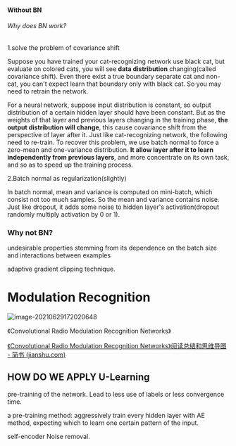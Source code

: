 #### Without BN

###### Why does BN work?

1.solve the problem of covariance shift

Suppose you have trained your cat-recognizing network use black cat, but evaluate on colored cats, you will see **data distribution** changing(called covariance shift). Even there exist a true boundary separate cat and non-cat, you can't expect learn that boundary only with black cat. So you may need to retrain the network.

For a neural network, suppose input distribution is constant, so output distribution of a certain hidden layer should have been constant. But as the weights of that layer and previous layers changing in the training phase, **the output distribution will change**, this cause covariance shift from the perspective of layer after it. Just like cat-recognizing network, the following need to re-train. To recover this problem, we use batch normal to force a zero-mean and one-variance distribution. **It allow layer after it to learn independently from previous layers**, and more concentrate on its own task, and so as to speed up the training process.

2.Batch normal as regularization(slightly)

In batch normal, mean and variance is computed on mini-batch, which consist not too much samples. So the mean and variance contains noise. Just like dropout, it adds some noise to hidden layer's activation(dropout randomly multiply activation by 0 or 1).

### Why not BN?

undesirable properties stemming from its dependence on the batch size and interactions between examples



adaptive gradient clipping technique.





# Modulation Recognition

![image-20210629172020648](C:\Users\Admin\AppData\Roaming\Typora\typora-user-images\image-20210629172020648.png)



《Convolutional Radio Modulation Recognition Networks》

[《Convolutional Radio Modulation Recognition Networks》阅读总结和思维导图 - 简书 (jianshu.com)](https://www.jianshu.com/p/1d0b2379db74)



## HOW DO WE APPLY U-Learning

pre-training of the network. Lead to less use of labels or less convergence time.

a pre-training method: aggressively train every hidden layer with AE method, expecting which to learn one certain pattern of the input. 



self-encoder Noise removal.




